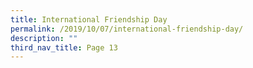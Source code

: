```yaml
---
title: International Friendship Day
permalink: /2019/10/07/international-friendship-day/
description: ""
third_nav_title: Page 13
---
```

